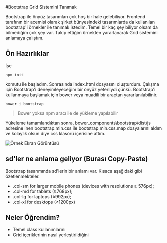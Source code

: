 #Bootstrap Grid Sistemini Tanımak

Bootstrap ile önyüz tasarımları çok hoş bir hale gelebiliyor. Frontend tarafının bir acemisi olarak şirket bünyesindeki tasarımlarda da kullanılan bootstrap'i örnekler ile tanımak istedim. Temel bir kaç şey biliyor olsam da bilmediğim çok şey var. Takip ettiğim örnekten yararlanarak Grid sistemini anlamaya çalıştım.

## Ön Hazırlıklar

İşe 

```
npm init
```

komutu ile başladım. Sonrasında index.html dosyasını oluşturdum. Çalışma için Bootstrap'i deneyimleyeceğim bir önyüz yeterliydi çünkü. Bootstrap'i kullanmaya başlamak için bower veya muadili bir araçtan yararlanılabilinir.

```
bower i bootstrap
```

> Bower yoksa npm aracı ile de yükleme yapılabilir

Yükeleme tamamlandıktan sonra, bower_components\bootstrap\dist\js adresine inen bootstrap.min.css ile bootstrap.min.css.map dosyalarını aldım ve kolaylık olsun diye css klasörü içerisine attım.

![Örnek Ekran Görüntüsü](sample-screen-shot.png)

## sd'ler ne anlama geliyor (Burası Copy-Paste)

Bootstrap tasarımında sd'lerin bir anlamı var. Kısaca aşağıdaki gibi özetlenmekteler.

- .col-sm for larger mobile phones (devices with resolutions ≥ 576px);
- .col-md for tablets (≥768px);
- .col-lg for laptops (≥992px);
- .col-xl for desktops (≥1200px)

## Neler Öğrendim?

- Temel class kullanımlarını
- Grid içeriklerinin nasıl yerleştirildiğini